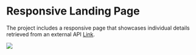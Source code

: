 # Responsive Landing Page

The project includes a responsive page that showcases individual details retrieved from an external API [Link](https://randomuser.me/api/?page=3&results=10).

![](bharath-responsive-page.gif)
